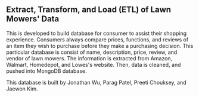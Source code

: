 
## Extract, Transform, and Load (ETL) of Lawn Mowers' Data

This is developed to build database for consumer to assist their shopping experience.
Consumers always compare prices, functions, and reviews of an item they wish to purchase before they make a purchasing decision.
This particular database is consist of name, description, price, review, and vendor of lawn mowers. 
The information is extracted from Amazon, Walmart, Homedepot, and Lowes's website.
Then, data is cleaned, and pushed into MongoDB database.

This database is built by Jonathan Wu, Parag Patel, Preeti Chouksey, and Jaewon Kim.


